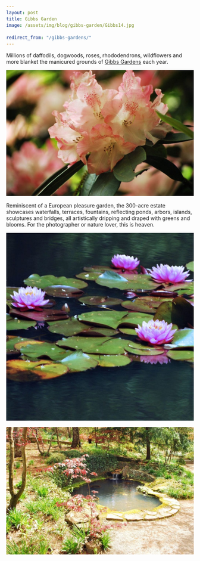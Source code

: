 ```yaml
---
layout: post
title: Gibbs Garden
image: /assets/img/blog/gibbs-garden/Gibbs14.jpg

redirect_from: "/gibbs-gardens/"
---
```


Millions of daffodils, dogwoods, roses, rhododendrons, wildflowers and more blanket the manicured grounds of [Gibbs Gardens][0] each year.

![Gibbs Garden](/assets/img/blog/gibbs-garden/Gibbs13.jpg)

Reminiscent of a European pleasure garden, the 300-acre estate showcases waterfalls, terraces, fountains, reflecting ponds, arbors, islands, sculptures and bridges, all artistically dripping and draped with greens and blooms. For the photographer or nature lover, this is heaven.

![Gibbs Garden](/assets/img/blog/gibbs-garden/Gibbs11.jpg)

![Gibbs Garden](/assets/img/blog/gibbs-garden/Gibbs8.jpg)


[0]: http://gibbsgardens.com